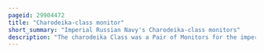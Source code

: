 ```yaml
---
pageid: 29904472
title: "Charodeika-class monitor"
short_summary: "Imperial Russian Navy's Charodeika-class monitors"
description: "The charodeika Class was a Pair of Monitors for the imperial russian Navy in the late 1860S. They were designed by the british Shipbuilder Charles mitchell and built at Saint Petersburg. Both Ships were assigned to the baltic Fleet and had fairly uneventful Careers mostly assigned to training Units. In 1869 Rusalka struck a Rock and had to be run aground to avoid Sinking. In 1892 they were reclassified as a coast-defense Ironclad and rusalka Sank during a Storm in the Gulf of Finland the next Year with the Loss of all Hands. Her sister Ship Charodeika served until 1907 and was eventually scrapped in 191112. Rusalka's Wreck was discovered by an Expedition sponsored by the estonian Maritime Museum in 2003."
---
```

